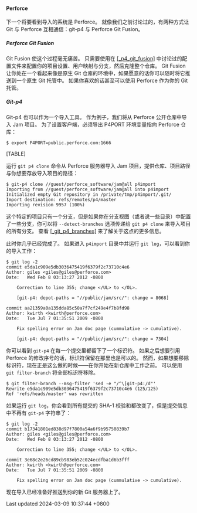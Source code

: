 #### Perforce

下一个将要看到导入的系统是 Perforce。 就像我们之前讨论过的，有两种方式让
Git 与 Perforce 互相通信：git-p4 与 Perforce Git Fusion。

##### Perforce Git Fusion

Git Fusion 使这个过程毫无痛苦。 只需要使用在
[\[\_p4_git_fusion\]](#_p4_git_fusion)
中讨论过的配置文件来配置你的项目设置、用户映射与分支，然后克隆整个仓库。
Git Fusion 让你处在一个看起来像是原生 Git
仓库的环境中，如果愿意的话你可以随时将它推送到一个原生 Git 托管中。
如果你喜欢的话甚至可以使用 Perforce 作为你的 Git 托管。

##### Git-p4

Git-p4 也可以作为一个导入工具。 作为例子，我们将从 Perforce
公开仓库中导入 Jam 项目。 为了设置客户端，必须导出 P4PORT 环境变量指向
Perforce 仓库：

```shell
$ export P4PORT=public.perforce.com:1666
```

[TABLE]

运行 `git p4 clone` 命令从 Perforce 服务器导入 Jam
项目，提供仓库、项目路径与你想要存放导入项目的路径：

```shell
$ git-p4 clone //guest/perforce_software/jam@all p4import
Importing from //guest/perforce_software/jam@all into p4import
Initialized empty Git repository in /private/tmp/p4import/.git/
Import destination: refs/remotes/p4/master
Importing revision 9957 (100%)
```

这个特定的项目只有一个分支，但是如果你在分支视图（或者说一些目录）中配置了一些分支，你可以将
`--detect-branches` 选项传递给 `git p4 clone` 来导入项目的所有分支。
查看 [\[\_git_p4_branches\]](#_git_p4_branches)
来了解关于这点的更多信息。

此时你几乎已经完成了。 如果进入 `p4import` 目录中并运行
`git log`，可以看到你的导入工作：

```shell
$ git log -2
commit e5da1c909e5db3036475419f6379f2c73710c4e6
Author: giles <giles@giles@perforce.com>
Date:   Wed Feb 8 03:13:27 2012 -0800

    Correction to line 355; change </UL> to </OL>.

    [git-p4: depot-paths = "//public/jam/src/": change = 8068]

commit aa21359a0a135dda85c50a7f7cf249e4f7b8fd98
Author: kwirth <kwirth@perforce.com>
Date:   Tue Jul 7 01:35:51 2009 -0800

    Fix spelling error on Jam doc page (cummulative -> cumulative).

    [git-p4: depot-paths = "//public/jam/src/": change = 7304]
```

你可以看到 `git-p4` 在每一个提交里都留下了一个标识符。 如果之后想要引用
Perforce 的修改序号的话，标识符保留在那里也是可以的。
然而，如果想要移除标识符，现在正是这么做的时候——在你开始在新仓库中工作之前。
可以使用 `git filter-branch` 将全部标识符移除。

```shell
$ git filter-branch --msg-filter 'sed -e "/^\[git-p4:/d"'
Rewrite e5da1c909e5db3036475419f6379f2c73710c4e6 (125/125)
Ref 'refs/heads/master' was rewritten
```

如果运行 `git log`，你会看到所有提交的 SHA-1
校验和都改变了，但是提交信息中不再有 `git-p4` 字符串了：

```shell
$ git log -2
commit b17341801ed838d97f7800a54a6f9b95750839b7
Author: giles <giles@giles@perforce.com>
Date:   Wed Feb 8 03:13:27 2012 -0800

    Correction to line 355; change </UL> to </OL>.

commit 3e68c2e26cd89cb983eb52c024ecdfba1d6b3fff
Author: kwirth <kwirth@perforce.com>
Date:   Tue Jul 7 01:35:51 2009 -0800

    Fix spelling error on Jam doc page (cummulative -> cumulative).
```

现在导入已经准备好推送到你的新 Git 服务器上了。

Last updated 2024-03-09 10:37:44 +0800
